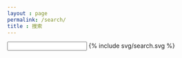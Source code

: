 ```yaml
---
layout : page
permalink: /search/
title : 搜索
---
```


<div class="search">
    <div class="search-header">
        <input class="search-input" type="text" />
        {% include svg/search.svg %}
    </div>
    <div class="search-result">
    </div>
</div>